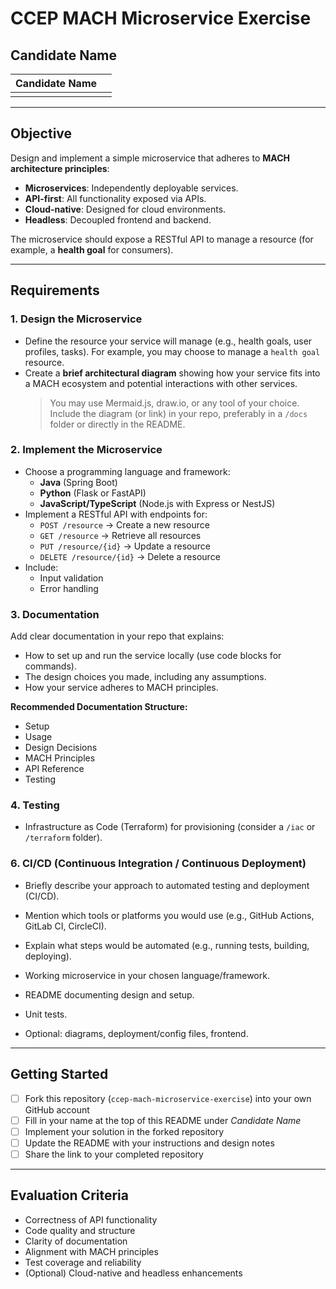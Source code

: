 # CCEP MACH Microservice Exercise

## Candidate Name
| Candidate Name |   |
|---------------|---|
|               |   |

---


## Objective
Design and implement a simple microservice that adheres to **MACH architecture principles**:
- **Microservices**: Independently deployable services.
- **API-first**: All functionality exposed via APIs.
- **Cloud-native**: Designed for cloud environments.
- **Headless**: Decoupled frontend and backend.

The microservice should expose a RESTful API to manage a resource (for example, a **health goal** for consumers).

---

## Requirements


### 1. Design the Microservice
- Define the resource your service will manage (e.g., health goals, user profiles, tasks). For example, you may choose to manage a `health goal` resource.
- Create a **brief architectural diagram** showing how your service fits into a MACH ecosystem and potential interactions with other services.  
  > You may use Mermaid.js, draw.io, or any tool of your choice. Include the diagram (or link) in your repo, preferably in a `/docs` folder or directly in the README.


### 2. Implement the Microservice
- Choose a programming language and framework:
  - **Java** (Spring Boot)
  - **Python** (Flask or FastAPI)
  - **JavaScript/TypeScript** (Node.js with Express or NestJS)
- Implement a RESTful API with endpoints for:
  - `POST /resource` → Create a new resource
  - `GET /resource` → Retrieve all resources
  - `PUT /resource/{id}` → Update a resource
  - `DELETE /resource/{id}` → Delete a resource
- Include:
  - Input validation
  - Error handling


### 3. Documentation
Add clear documentation in your repo that explains:
- How to set up and run the service locally (use code blocks for commands).
- The design choices you made, including any assumptions.
- How your service adheres to MACH principles.

**Recommended Documentation Structure:**
- Setup
- Usage
- Design Decisions
- MACH Principles
- API Reference
- Testing


### 4. Testing


- Infrastructure as Code (Terraform) for provisioning (consider a `/iac` or `/terraform` folder).

### 6. CI/CD (Continuous Integration / Continuous Deployment)
- Briefly describe your approach to automated testing and deployment (CI/CD).
- Mention which tools or platforms you would use (e.g., GitHub Actions, GitLab CI, CircleCI).
- Explain what steps would be automated (e.g., running tests, building, deploying).


- Working microservice in your chosen language/framework.  
- README documenting design and setup.  
- Unit tests.  
- Optional: diagrams, deployment/config files, frontend.  

---


## Getting Started
- [ ] Fork this repository (`ccep-mach-microservice-exercise`) into your own GitHub account
- [ ] Fill in your name at the top of this README under *Candidate Name*
- [ ] Implement your solution in the forked repository
- [ ] Update the README with your instructions and design notes
- [ ] Share the link to your completed repository

---


## Evaluation Criteria
- Correctness of API functionality
- Code quality and structure
- Clarity of documentation
- Alignment with MACH principles
- Test coverage and reliability
- (Optional) Cloud-native and headless enhancements
